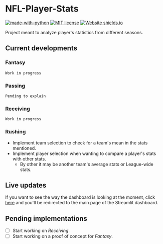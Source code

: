 # NFL-Player-Stats

[![made-with-python](https://img.shields.io/badge/Made%20with-Python-1f425f.svg)](https://www.python.org/)
[![MIT license](https://img.shields.io/badge/License-MIT-blue.svg)](https://lbesson.mit-license.org/)
[![Website shields.io](https://img.shields.io/website-up-down-green-red/http/shields.io.svg)](https://nfl-player-stats.streamlit.app/)

Project meant to analyze player's statistics from different seasons.

## Current developments

### Fantasy

`Work in progress`

### Passing

`Pending to explain`

### Receiving

`Work in progress`

### Rushing

- Implement team selection to check for a team's mean in the stats mentioned.
- Implement player selection when wanting to compare a player's stats with other stats.
  - By other it may be another team's average stats or League-wide stats.

## Live updates

If you want to see the way the dashboard is looking at the moment, click [here](https://nfl-player-stats.streamlit.app/) and you'll be redirected to the main page of the Streamlit dashboard.

## Pending implementations

- [ ] Start working on _Receiving_.
- [ ] Start working on a proof of concept for _Fantasy_.